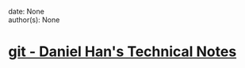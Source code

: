 
date: None  
author(s): None  

# [git - Daniel Han's Technical Notes](https://sites.google.com/site/xiangyangsite/home/technical-tips/software-development/git)



